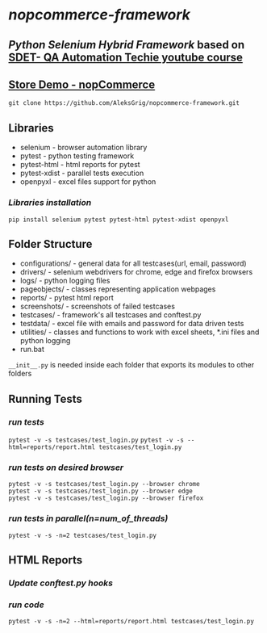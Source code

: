 # *nopcommerce-framework*
## *Python Selenium Hybrid Framework* based on [SDET- QA Automation Techie youtube course](https://www.youtube.com/playlist?list=PLUDwpEzHYYLt2RzOb-_eafLAP0VSoyJhf)
## [Store Demo - nopCommerce](https://www.nopcommerce.com/en/demo)

`git clone https://github.com/AleksGrig/nopcommerce-framework.git`

## Libraries
- selenium - browser automation library
- pytest - python testing framework
- pytest-html - html reports for pytest
- pytest-xdist - parallel tests execution
- openpyxl - excel files support for python
### *Libraries installation*
`pip install selenium pytest pytest-html pytest-xdist openpyxl`

## Folder Structure
- configurations/ - general data for all testcases(url, email, password)
- drivers/ - selenium webdrivers for chrome, edge and firefox browsers
- logs/ - python logging files
- pageobjects/ - classes representing application webpages
- reports/ - pytest html report
- screenshots/ - screenshots of failed testcases
- testcases/ - framework's all testcases and conftest.py
- testdata/ - excel file with emails and password for data driven tests
- utilities/ - classes and functions to work with excel sheets, *.ini files and python logging 
- run.bat

`__init__.py` is needed inside each folder that exports its modules to other folders

## Running Tests
### *run tests*
`pytest -v -s testcases/test_login.py`
`pytest -v -s --html=reports/report.html testcases/test_login.py`
### *run tests on desired browser*
```
pytest -v -s testcases/test_login.py --browser chrome
pytest -v -s testcases/test_login.py --browser edge
pytest -v -s testcases/test_login.py --browser firefox
```
### *run tests in parallel(n=num_of_threads)*
`pytest -v -s -n=2 testcases/test_login.py` 

## HTML Reports
### *Update conftest.py hooks*
### *run code*
`pytest -v -s -n=2 --html=reports/report.html testcases/test_login.py`